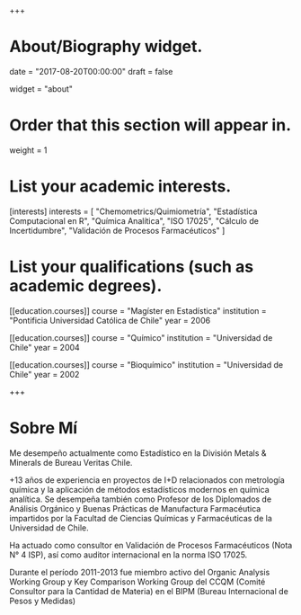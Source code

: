 +++
# About/Biography widget.

date = "2017-08-20T00:00:00"
draft = false

widget = "about"

# Order that this section will appear in.
weight = 1

# List your academic interests.
[interests]
  interests = [
    "Chemometrics/Quimiometría",
    "Estadística Computacional en R",
    "Química Analítica",
    "ISO 17025",
    "Cálculo de Incertidumbre",
    "Validación de Procesos Farmacéuticos"
  ]

# List your qualifications (such as academic degrees).
[[education.courses]]
  course = "Magíster en Estadística"
  institution = "Pontificia Universidad Católica de Chile"
  year = 2006

[[education.courses]]
  course = "Químico"
  institution = "Universidad de Chile"
  year = 2004

[[education.courses]]
  course = "Bioquímico"
  institution = "Universidad de Chile"
  year = 2002
 
+++

# Sobre Mí

Me desempeño actualmente como Estadístico en la División 
Metals & Minerals de Bureau Veritas Chile.

+13 años de experiencia en proyectos de I+D relacionados con metrología química y la aplicación de métodos estadísticos modernos en química analítica.
Se desempeña también como Profesor de los Diplomados de Análisis Orgánico 
y Buenas Prácticas de Manufactura Farmacéutica impartidos por la
Facultad de Ciencias Químicas y Farmacéuticas de la Universidad de Chile.

Ha actuado como consultor en Validación de Procesos Farmacéuticos (Nota N° 4 ISP), así como auditor internacional en la norma ISO 17025.

Durante el período 2011-2013 fue miembro activo del Organic Analysis Working
Group y Key Comparison Working Group del CCQM (Comité Consultor para la
Cantidad de Materia) en el BIPM (Bureau Internacional de Pesos y Medidas)



